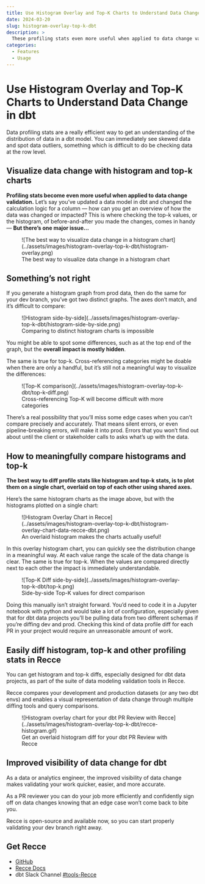 ```yaml
---
title: Use Histogram Overlay and Top-K Charts to Understand Data Change in dbt
date: 2024-03-20
slug: histogram-overlay-top-k-dbt
description: >
  These profiling stats even more useful when applied to data change validation in dbt projects
categories:
  - Features
  - Usage
---
```


# Use Histogram Overlay and Top-K Charts to Understand Data Change in dbt

Data profiling stats are a really efficient way to get an understanding of the distribution of data in a dbt model. You can immediately see skewed data and spot data outliers, something which is difficult to do be checking data at the row level.

## Visualize data change with histogram and top-k charts

**Profiling stats become even more useful when applied to data change validation.** Let’s say you’ve updated a data model in dbt and changed the calculation logic for a column — how can you get an overview of how the data was changed or impacted? This is where checking the top-k values, or the histogram, of before-and-after you made the changes, comes in handy — **But there’s one major issue...**

<figure markdown="span">
  ![The best way to visualize data change in a histogram chart](../assets/images/histogram-overlay-top-k-dbt/histogram-overlay.png)
  <figcaption>The best way to visualize data change in a histogram chart</figcaption>
</figure>


## Something’s not right

If you generate a histogram graph from prod data, then do the same for your dev branch, you’ve got two distinct graphs. The axes don’t match, and it’s difficult to compare:

<!-- more -->

<figure markdown="span">
  ![Histogram side-by-side](../assets/images/histogram-overlay-top-k-dbt/histogram-side-by-side.png)
  <figcaption>Comparing to distinct histogram charts is impossible</figcaption>
</figure>

You might be able to spot some differences, such as at the top end of the graph, but the **overall impact is mostly hidden**.

The same is true for top-k. Cross-referencing categories might be doable when there are only a handful, but it’s still not a meaningful way to visualize the differences:


<figure markdown="span">
  ![Top-K comparison](../assets/images/histogram-overlay-top-k-dbt/top-k-diff.png)
  <figcaption>Cross-referencing Top-K will become difficult with more categories</figcaption>
</figure>

There’s a real possibility that you’ll miss some edge cases when you can’t compare precisely and accurately. That means silent errors, or even pipeline-breaking errors, will make it into prod. Errors that you won’t find out about until the client or stakeholder calls to asks what’s up with the data.

## How to meaningfully compare histograms and top-k

**The best way to diff profile stats like histogram and top-k stats, is to plot them on a single chart, overlaid on top of each other using shared axes.**

Here’s the same histogram charts as the image above, but with the histograms plotted on a single chart:

<figure markdown="span">
  ![Histogram Overlay Chart in Recce](../assets/images/histogram-overlay-top-k-dbt/histogram-overlay-chart-data-recce-dbt.png)
  <figcaption>An overlaid histogram makes the charts actually useful!</figcaption>
</figure>

In this overlay histogram chart, you can quickly see the distribution change in a meaningful way. At each value range the scale of the data change is clear. The same is true for top-k. When the values are compared directly next to each other the impact is immediately understandable.

<figure markdown="span">
  ![Top-K Diff side-by-side](../assets/images/histogram-overlay-top-k-dbt/top-k.png)
  <figcaption>Side-by-side Top-K values for direct comparison</figcaption>
</figure>

Doing this manually isn’t straight forward. You’d need to code it in a Jupyter notebook with python and would take a lot of configuration, especially given that for dbt data projects you’ll be pulling data from two different schemas if you’re diffing dev and prod. Checking this kind of data profile diff for each PR in your project would require an unreasonable amount of work.

## Easily diff histogram, top-k and other profiling stats in Recce

You can get histogram and top-k diffs, especially designed for dbt data projects, as part of the suite of data modeling validation tools in Recce.

Recce compares your development and production datasets (or any two dbt envs) and enables a visual representation of data change through multiple diffing tools and query comparisons.


<figure markdown="span">
  ![Histogram overlay chart for your dbt PR Review with Recce](../assets/images/histogram-overlay-top-k-dbt/recce-histogram.gif)
  <figcaption>Get an overlaid histogram diff for your dbt PR Review with Recce</figcaption>
</figure>

## Improved visibility of data change for dbt

As a data or analytics engineer, the improved visibility of data change makes validating your work quicker, easier, and more accurate.

As a PR reviewer you can do your job more efficiently and confidently sign off on data changes knowing that an edge case won’t come back to bite you.

Recce is open-source and available now, so you can start properly validating your dev branch right away.

## Get Recce

- [GitHub](https://github.com/datarecce/recce)
- [Recce Docs](../../docs/index.md)
- dbt Slack Channel [#tools-Recce](https://getdbt.slack.com/archives/C05C28V7CPP)


<script src="https://gist.github.com/DaveFlynn/7dc9b21354a4ee2ea87118bccdad4885.js"></script>

